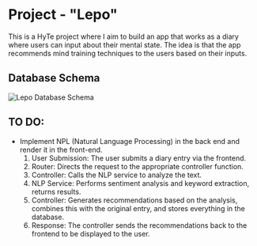 # Project - "Lepo"

This is a HyTe project where I aim to build an app that works as a diary where users can input about their mental state. The idea is that the app recommends mind training techniques to the users based on their inputs.
## Database Schema
![Lepo Database Schema]([./documentation/database/Lepo-database-diagram.jpg](https://raw.githubusercontent.com/Javimetro/Lepo/new_database/documentation/database/Lepo-database-diagram.jpg))

## TO DO:
- Implement NPL (Natural Language Processing) in the back end and render it in the front-end.
  1. User Submission: The user submits a diary entry via the frontend.
  2. Router: Directs the request to the appropriate controller function.
  3. Controller: Calls the NLP service to analyze the text.
  4. NLP Service: Performs sentiment analysis and keyword extraction, returns results.
  5. Controller: Generates recommendations based on the analysis, combines this with the original entry, and stores everything in the database.
  6. Response: The controller sends the recommendations back to the frontend to be displayed to the user.

